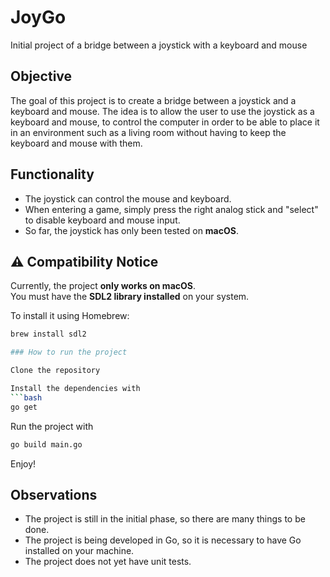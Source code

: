 
# JoyGo
Initial project of a bridge between a joystick with a keyboard and mouse

## Objective
The goal of this project is to create a bridge between a joystick and a keyboard and mouse. The idea is to allow the user to use the joystick as a keyboard and mouse, to control the computer in order to be able to place it in an environment such as a living room without having to keep the keyboard and mouse with them.

## Functionality
- The joystick can control the mouse and keyboard.
- When entering a game, simply press the right analog stick and "select" to disable keyboard and mouse input.
- So far, the joystick has only been tested on **macOS**.

## ⚠️ Compatibility Notice
Currently, the project **only works on macOS**.  
You must have the **SDL2 library installed** on your system.

To install it using Homebrew:

```bash
brew install sdl2

### How to run the project

Clone the repository

Install the dependencies with
```bash
go get
```
Run the project with
```bash
go build main.go
```
Enjoy!

## Observations
- The project is still in the initial phase, so there are many things to be done.
- The project is being developed in Go, so it is necessary to have Go installed on your machine.
- The project does not yet have unit tests.